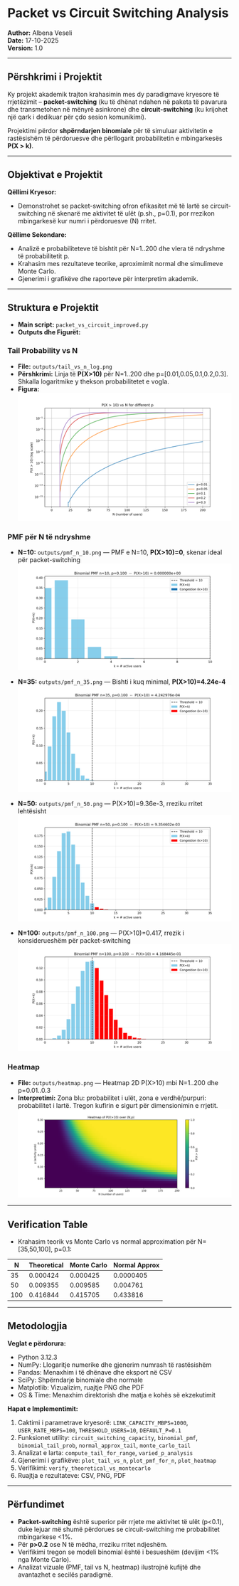 # Packet vs Circuit Switching Analysis

**Author:** Albena Veseli  
**Date:** 17-10-2025  
**Version:** 1.0  

---

## Përshkrimi i Projektit

Ky projekt akademik trajton krahasimin mes dy paradigmave kryesore të rrjetëzimit – **packet-switching** (ku të dhënat ndahen në paketa të pavarura dhe transmetohen në mënyrë asinkrone) dhe **circuit-switching** (ku krijohet një qark i dedikuar për çdo sesion komunikimi).  

Projektimi përdor **shpërndarjen binomiale** për të simuluar aktivitetin e rastësishëm të përdoruesve dhe përllogarit probabilitetin e mbingarkesës **P(X > k)**.

---

## Objektivat e Projektit

**Qëllimi Kryesor:**  
- Demonstrohet se packet-switching ofron efikasitet më të lartë se circuit-switching në skenarë me aktivitet të ulët (p.sh., p=0.1), por rrezikon mbingarkesë kur numri i përdoruesve (N) rritet.

**Qëllime Sekondare:**  
- Analizë e probabiliteteve të bishtit për N=1..200 dhe vlera të ndryshme të probabilitetit p.  
- Krahasim mes rezultateve teorike, aproximimit normal dhe simulimeve Monte Carlo.  
- Gjenerimi i grafikëve dhe raporteve për interpretim akademik.

---

## Struktura e Projektit

- **Main script:** `packet_vs_circuit_improved.py`  
- **Outputs dhe Figurët:**  

### Tail Probability vs N
- **File:** `outputs/tail_vs_n_log.png`  
- **Përshkrimi:** Linja të **P(X>10)** për N=1..200 dhe p=[0.01,0.05,0.1,0.2,0.3]. Shkalla logaritmike y thekson probabilitetet e vogla.  
- **Figura:**
![Tail Probability vs N](outputs/tail_vs_n_log.png)

### PMF për N të ndryshme
- **N=10:** `outputs/pmf_n_10.png` — PMF e N=10, **P(X>10)=0**, skenar ideal për packet-switching  
![PMF N=10](outputs/pmf_n_10.png)

- **N=35:** `outputs/pmf_n_35.png` — Bishti i kuq minimal, **P(X>10)=4.24e-4**  
![PMF N=35](outputs/pmf_n_35.png)

- **N=50:** `outputs/pmf_n_50.png` — P(X>10)=9.36e-3, rreziku rritet lehtësisht  
![PMF N=50](outputs/pmf_n_50.png)

- **N=100:** `outputs/pmf_n_100.png` — P(X>10)=0.417, rrezik i konsiderueshëm për packet-switching  
![PMF N=100](outputs/pmf_n_100.png)

### Heatmap
- **File:** `outputs/heatmap.png` — Heatmap 2D P(X>10) mbi N=1..200 dhe p=0.01..0.3  
- **Interpretimi:** Zona blu: probabilitet i ulët, zona e verdhë/purpuri: probabilitet i lartë. Tregon kufirin e sigurt për dimensionimin e rrjetit.  
![Heatmap](outputs/heatmap.png)

---

## Verification Table

- Krahasim teorik vs Monte Carlo vs normal approximation për N=[35,50,100], p=0.1:

| N   | Theoretical | Monte Carlo | Normal Approx |
|-----|------------|------------|---------------|
| 35  | 0.000424   | 0.000425   | 0.0000405     |
| 50  | 0.009355   | 0.009585   | 0.004761      |
| 100 | 0.416844   | 0.415705   | 0.433816      |

---

## Metodologjia

**Veglat e përdorura:**  
- Python 3.12.3  
- NumPy: Llogaritje numerike dhe gjenerim numrash të rastësishëm  
- Pandas: Menaxhim i të dhënave dhe eksport në CSV  
- SciPy: Shpërndarje binomiale dhe normale  
- Matplotlib: Vizualizim, ruajtje PNG dhe PDF  
- OS & Time: Menaxhim direktorish dhe matja e kohës së ekzekutimit  

**Hapat e Implementimit:**  
1. Caktimi i parametrave kryesorë: `LINK_CAPACITY_MBPS=1000`, `USER_RATE_MBPS=100`, `THRESHOLD_USERS=10`, `DEFAULT_P=0.1`  
2. Funksionet utility: `circuit_switching_capacity`, `binomial_pmf`, `binomial_tail_prob`, `normal_approx_tail`, `monte_carlo_tail`  
3. Analizat e larta: `compute_tail_for_range`, `varied_p_analysis`  
4. Gjenerimi i grafikëve: `plot_tail_vs_n`, `plot_pmf_for_n`, `plot_heatmap`  
5. Verifikimi: `verify_theoretical_vs_montecarlo`  
6. Ruajtja e rezultateve: CSV, PNG, PDF  

---

## Përfundimet

- **Packet-switching** është superior për rrjete me aktivitet të ulët (p<0.1), duke lejuar më shumë përdorues se circuit-switching me probabilitet mbingarkese <1%.  
- Për **p>0.2** ose N të mëdha, rreziku rritet ndjeshëm.  
- Verifikimi tregon se modeli binomial është i besueshëm (devijim <1% nga Monte Carlo).  
- Analizat vizuale (PMF, tail vs N, heatmap) ilustrojnë kufijtë dhe avantazhet e secilës paradigmë.


